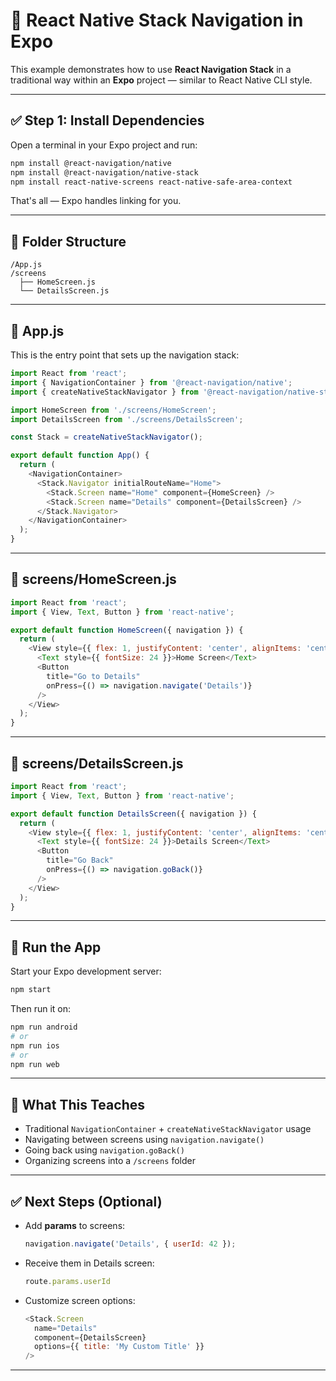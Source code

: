 # 📱 React Native Stack Navigation in Expo

This example demonstrates how to use **React Navigation Stack** in a traditional way within an **Expo** project — similar to React Native CLI style.

---

## ✅ Step 1: Install Dependencies

Open a terminal in your Expo project and run:

```bash
npm install @react-navigation/native
npm install @react-navigation/native-stack
npm install react-native-screens react-native-safe-area-context
```

That's all — Expo handles linking for you.

---

## 📁 Folder Structure

```
/App.js
/screens
  ├── HomeScreen.js
  └── DetailsScreen.js
```

---

## 📄 App.js

This is the entry point that sets up the navigation stack:

```js
import React from 'react';
import { NavigationContainer } from '@react-navigation/native';
import { createNativeStackNavigator } from '@react-navigation/native-stack';

import HomeScreen from './screens/HomeScreen';
import DetailsScreen from './screens/DetailsScreen';

const Stack = createNativeStackNavigator();

export default function App() {
  return (
    <NavigationContainer>
      <Stack.Navigator initialRouteName="Home">
        <Stack.Screen name="Home" component={HomeScreen} />
        <Stack.Screen name="Details" component={DetailsScreen} />
      </Stack.Navigator>
    </NavigationContainer>
  );
}
```

---

## 📄 screens/HomeScreen.js

```js
import React from 'react';
import { View, Text, Button } from 'react-native';

export default function HomeScreen({ navigation }) {
  return (
    <View style={{ flex: 1, justifyContent: 'center', alignItems: 'center' }}>
      <Text style={{ fontSize: 24 }}>Home Screen</Text>
      <Button
        title="Go to Details"
        onPress={() => navigation.navigate('Details')}
      />
    </View>
  );
}
```

---

## 📄 screens/DetailsScreen.js

```js
import React from 'react';
import { View, Text, Button } from 'react-native';

export default function DetailsScreen({ navigation }) {
  return (
    <View style={{ flex: 1, justifyContent: 'center', alignItems: 'center' }}>
      <Text style={{ fontSize: 24 }}>Details Screen</Text>
      <Button
        title="Go Back"
        onPress={() => navigation.goBack()}
      />
    </View>
  );
}
```

---

## 🚀 Run the App

Start your Expo development server:

```bash
npm start
```

Then run it on:

```bash
npm run android
# or
npm run ios
# or
npm run web
```

---

## 🧠 What This Teaches

- Traditional `NavigationContainer` + `createNativeStackNavigator` usage
- Navigating between screens using `navigation.navigate()`
- Going back using `navigation.goBack()`
- Organizing screens into a `/screens` folder

---

## ✅ Next Steps (Optional)

- Add **params** to screens:  
  ```js
  navigation.navigate('Details', { userId: 42 });
  ```

- Receive them in Details screen:  
  ```js
  route.params.userId
  ```

- Customize screen options:
  ```js
  <Stack.Screen
    name="Details"
    component={DetailsScreen}
    options={{ title: 'My Custom Title' }}
  />
  ```

---
